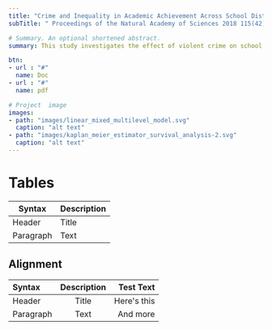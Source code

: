 ```yaml
---
title: "Crime and Inequality in Academic Achievement Across School Districts in the United States"
subTitle: " Proceedings of the Natural Academy of Sciences 2018 115(42): 10624-10629 (with Laia Balcells)"

# Summary. An optional shortened abstract.
summary: This study investigates the effect of violent crime on school district–level achievement in English language arts (ELA) and mathematics. The research design exploits variation in achievement and violent crime across 813 school districts in the United States and seven birth cohorts of children born between 1996 and 2002. The identification strategy leverages exogenous shocks to crime rates arising from the availability of federal funds to hire police officers in the local police departments where the school districts operate. Results show that children who entered the school system when the violent crime rate in their school districts was lower score higher in ELA by the end of eighth grade, relative to children attending schools in the same district but who entered the school system when the violent crime rate was higher. A 10% decline in the violent crime rate experienced at ages 0–6 raises eighth-grade ELA achievement in the district by 0.03 standard deviations. Models that estimate effects by race and gender show larger impacts among Black children and boys. 

btn:
- url : "#"
  name: Doc
- url : "#"
  name: pdf

# Project  image 
images:
- path: "images/linear_mixed_multilevel_model.svg"
  caption: "alt text"
- path: "images/kaplan_meier_estimator_survival_analysis-2.svg"
  caption: "alt text"
---
```


# Tables

| Syntax      | Description |
| ----------- | ----------- |
| Header      | Title       |
| Paragraph   | Text        |

## Alignment

| Syntax      | Description | Test Text     |
| :---        |    :----:   |          ---: |
| Header      | Title       | Here's this   |
| Paragraph   | Text        | And more      |